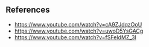 ## References
- https://www.youtube.com/watch?v=cA9ZJdqzOoU
- https://www.youtube.com/watch?v=uwoD5YsGACg
- https://www.youtube.com/watch?v=fSFeIdMZ_3I